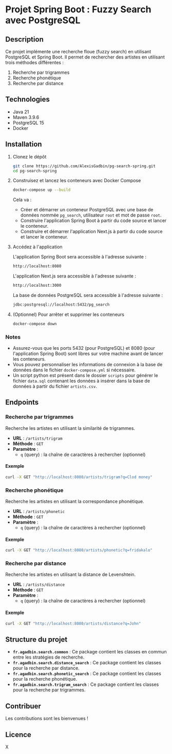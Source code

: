 # Projet Spring Boot : Fuzzy Search avec PostgreSQL

## Description

Ce projet implémente une recherche floue (fuzzy search) en utilisant PostgreSQL et Spring Boot. Il permet de rechercher des artistes en utilisant trois méthodes différentes :

1. Recherche par trigrammes
2. Recherche phonétique
3. Recherche par distance

## Technologies

- Java 21
- Maven 3.9.6
- PostgreSQL 15
- Docker

## Installation

1.  Clonez le dépôt

    ```bash
    git clone https://github.com/AlexisGadbin/pg-search-spring.git
    cd pg-search-spring
    ```

2.  Construisez et lancez les conteneurs avec Docker Compose

    ```bash
    docker-compose up --build
    ```

    Cela va :

    - Créer et démarrer un conteneur PostgreSQL avec une base de données nommée `pg_search`, utilisateur `root` et mot de passe `root`.
    - Construire l'application Spring Boot à partir du code source et lancer le conteneur.
    - Construire et démarrer l'application Next.js à partir du code source et lancer le conteneur.

3.  Accédez à l'application

    L'application Spring Boot sera accessible à l'adresse suivante :

    ```bash
    http://localhost:8080
    ```

    L'application Next.js sera accessible à l'adresse suivante :

    ```bash
    http://localhost:3000
    ```

    La base de données PostgreSQL sera accessible à l'adresse suivante :

    ```bash
    jdbc:postgresql://localhost:5432/pg_search
    ```

4.  (Optionnel) Pour arrêter et supprimer les conteneurs

    ```bash
    docker-compose down
    ```

### Notes

- Assurez-vous que les ports 5432 (pour PostgreSQL) et 8080 (pour l'application Spring Boot) sont libres sur votre machine avant de lancer les conteneurs.
- Vous pouvez personnaliser les informations de connexion à la base de données dans le fichier `docker-compose.yml` si nécessaire.
- Un script python est présent dans le dossier `scripts` pour générer le fichier `data.sql` contenant les données à insérer dans la base de données à partir du fichier `artists.csv`.

## Endpoints

### Recherche par trigrammes

Recherche les artistes en utilisant la similarité de trigrammes.

- **URL** : `/artists/trigram`
- **Méthode** : `GET`
- **Paramètre** :
  - `q` (query) : la chaîne de caractères à rechercher (optionnel)

#### Exemple

```sh
curl -X GET "http://localhost:8080/artists/trigram?q=Clod money"
```

### Recherche phonétique

Recherche les artistes en utilisant la correspondance phonétique.

- **URL** : `/artists/phonetic`
- **Méthode** : `GET`
- **Paramètre** :
  - `q` (query) : la chaîne de caractères à rechercher (optionnel)

#### Exemple

```sh
curl -X GET "http://localhost:8080/artists/phonetic?q=fridakalo"
```

### Recherche par distance

Recherche les artistes en utilisant la distance de Levenshtein.

- **URL** : `/artists/distance`
- **Méthode** : `GET`
- **Paramètre** :
  - `q` (query) : la chaîne de caractères à rechercher (optionnel)

#### Exemple

```sh
curl -X GET "http://localhost:8080/artists/distance?q=John"
```

## Structure du projet

- **`fr.agadbin.search.common`** : Ce package contient les classes en commun entre les stratégies de recherche.
- **`fr.agadbin.search.distance_search`** : Ce package contient les classes pour la recherche par distance.
- **`fr.agadbin.search.phonetic_search`** : Ce package contient les classes pour la recherche phonétique.
- **`fr.agadbin.search.trigram_search`** : Ce package contient les classes pour la recherche par trigrammes.

## Contribuer

Les contributions sont les bienvenues !

## Licence

X
